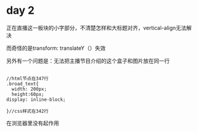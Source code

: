 # day 2

正在直播这一板块的小字部分，不清楚怎样和大标题对齐，vertical-align无法解决

而奇怪的是transform: translateY（）失效

另外有一个问题是：无法把主播节目介绍的这个盒子和图片放在同一行

```

//html节点在347行
.broad_text{
  width: 200px;
  height:60px;
display: inline-block;
  
}//css样式在342行
```

在浏览器里没有起作用

